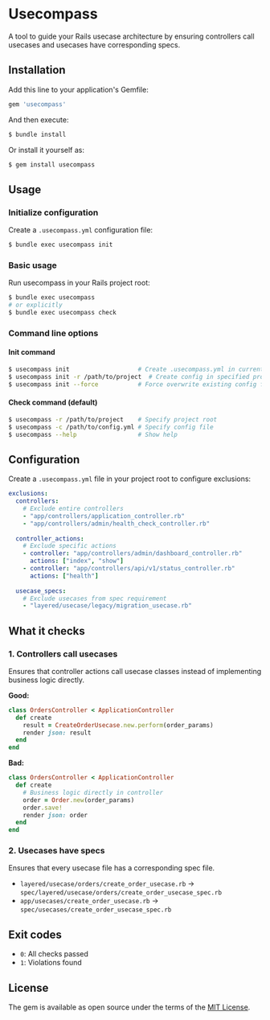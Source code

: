# Usecompass

A tool to guide your Rails usecase architecture by ensuring controllers call usecases and usecases have corresponding specs.

## Installation

Add this line to your application's Gemfile:

```ruby
gem 'usecompass'
```

And then execute:

```bash
$ bundle install
```

Or install it yourself as:

```bash
$ gem install usecompass
```

## Usage

### Initialize configuration

Create a `.usecompass.yml` configuration file:

```bash
$ bundle exec usecompass init
```

### Basic usage

Run usecompass in your Rails project root:

```bash
$ bundle exec usecompass
# or explicitly
$ bundle exec usecompass check
```

### Command line options

#### Init command
```bash
$ usecompass init                   # Create .usecompass.yml in current directory
$ usecompass init -r /path/to/project  # Create config in specified project
$ usecompass init --force           # Force overwrite existing config file
```

#### Check command (default)
```bash
$ usecompass -r /path/to/project    # Specify project root
$ usecompass -c /path/to/config.yml # Specify config file
$ usecompass --help                 # Show help
```

## Configuration

Create a `.usecompass.yml` file in your project root to configure exclusions:

```yaml
exclusions:
  controllers:
    # Exclude entire controllers
    - "app/controllers/application_controller.rb"
    - "app/controllers/admin/health_check_controller.rb"
  
  controller_actions:
    # Exclude specific actions
    - controller: "app/controllers/admin/dashboard_controller.rb"
      actions: ["index", "show"]
    - controller: "app/controllers/api/v1/status_controller.rb"
      actions: ["health"]
  
  usecase_specs:
    # Exclude usecases from spec requirement
    - "layered/usecase/legacy/migration_usecase.rb"
```

## What it checks

### 1. Controllers call usecases

Ensures that controller actions call usecase classes instead of implementing business logic directly.

**Good:**
```ruby
class OrdersController < ApplicationController
  def create
    result = CreateOrderUsecase.new.perform(order_params)
    render json: result
  end
end
```

**Bad:**
```ruby
class OrdersController < ApplicationController
  def create
    # Business logic directly in controller
    order = Order.new(order_params)
    order.save!
    render json: order
  end
end
```

### 2. Usecases have specs

Ensures that every usecase file has a corresponding spec file.

- `layered/usecase/orders/create_order_usecase.rb` → `spec/layered/usecase/orders/create_order_usecase_spec.rb`
- `app/usecases/create_order_usecase.rb` → `spec/usecases/create_order_usecase_spec.rb`

## Exit codes

- `0`: All checks passed
- `1`: Violations found

## License

The gem is available as open source under the terms of the [MIT License](https://opensource.org/licenses/MIT).